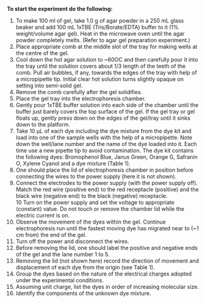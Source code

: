 **To start the experiment do the following:**  
    
1. To make 100 ml of gel, take 1.0 g of agar powder in a 250 mL glass beaker and add 100 mL 1xTBE (Tris/Borate/EDTA) buffer to it (1% weight/volume agar gel). Heat in the microwave oven until the agar powder completely melts. (Refer to agar gel preparation experiment.)     
2. Place appropriate comb at the middle slot of the tray for making wells at the centre of the gel.    
3.  Cool down the hot agar solution to ~60OC and then carefully pour it into the tray until the solution covers about 1/3 length of the teeth of the comb. Pull air bubbles, if any, towards the edges of the tray with help of a micropipette tip. Initial clear hot solution turns slightly opaque on setting into semi-solid gel.    
4.  Remove the comb carefully after the gel solidifies.    
5.  Place the gel tray into the electrophoresis chamber.    
6.  Gently pour 1xTBE buffer solution into each side of the chamber until the buffer just barely covers the top surface of the gel. If the gel tray or gel floats up, gently press down on the edges of the gel/tray until it sinks down to the platform.    
7.  Take 10 μL of each dye including the dye mixture from the dye kit and load into one of the sample wells with the help of a micropipette. Note down the well/lane number and the name of the dye loaded into it. Each time use a new pipette tip to avoid contamination. The dye kit contains the following dyes: Bromophenol Blue, Janus Green, Orange G, Safranin O, Xylene Cyanol and a dye mixture (Table 1).    
8.  One should place the lid of electrophoresis chamber in position before connecting the wires to the power supply (here it is not shown).    
9.  Connect the electrodes to the power supply (with the power supply off). Match the red wire (positive end) to the red receptacle (positive) and the black wire (negative end) to the black (negative) receptacle.    
10  Turn on the power supply and set the voltage to appropriate (constant) value. Do not touch or remove the chamber lid while the electric current is on.    
11.  Observe the movement of the dyes within the gel. Continue electrophoresis run until the fastest moving dye has migrated near to (~1 cm from) the end of the gel.     
12. Turn off the power and disconnect the wires.     
13. Before removing the lid, one should label the positive and negative ends of the gel and the lane number 1 to 5.     
14. Removing the lid (not shown here) record the direction of movement and displacement of each dye from the origin (see Table 1).     
15. Group the dyes based on the nature of the electrical charges adopted under the experimental conditions.     
16. Assuming unit charge, list the dyes in order of increasing molecular size.  
17. Identify the components of the unknown dye mixture.  



